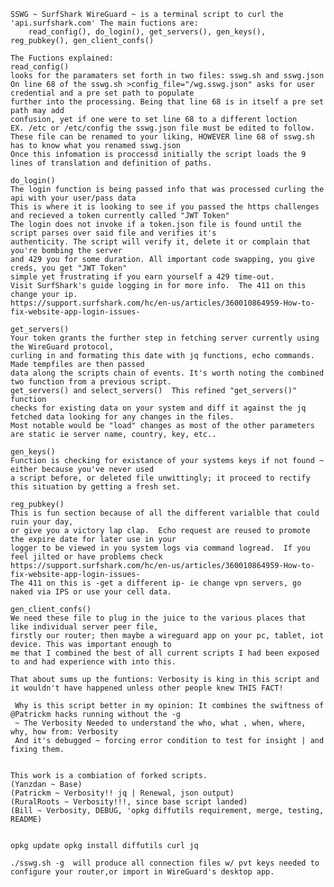     SSWG ~ SurfShark WireGuard ~ is a terminal script to curl the 'api.surfshark.com' The main fuctions are:
        read_config(), do_login(), get_servers(), gen_keys(), reg_pubkey(), gen_client_confs()

    The Fuctions explained:
    read_config()
    looks for the paramaters set forth in two files: sswg.sh and sswg.json
    On line 68 of the sswg.sh >config_file="/wg.sswg.json" asks for user credential and a pre set path to populate
    further into the processing. Being that line 68 is in itself a pre set path may add
    confusion, yet if one were to set line 68 to a different loction
    EX. /etc or /etc/config the sswg.json file must be edited to follow.
    These file can be renamed to your liking, HOWEVER line 68 of sswg.sh has to know what you renamed sswg.json
    Once this infomation is proccessd initially the script loads the 9 lines of translation and definition of paths.

    do_login()
    The login function is being passed info that was processed curling the api with your user/pass data
    This is where it is looking to see if you passed the https challenges and recieved a token currently called "JWT Token"
    The login does not invoke if a token.json file is found until the script parses over said file and verifies it's
    authenticity. The script will verify it, delete it or complain that you're bombing the server
    and 429 you for some duration. All important code swapping, you give creds, you get "JWT Token"
    simple yet frustrating if you earn yourself a 429 time-out.
    Visit SurfShark's guide logging in for more info.  The 411 on this change your ip.
    https://support.surfshark.com/hc/en-us/articles/360010864959-How-to-fix-website-app-login-issues-

    get_servers()
    Your token grants the further step in fetching server currently using the WireGuard protocol,
    curling in and formating this date with jq functions, echo commands. Made tempfiles are then passed
    data along the scripts chain of events. It's worth noting the combined two function from a previous script.
    get_servers() and select_servers()  This refined "get_servers()" function
    checks for existing data on your system and diff it against the jq fetched data looking for any changes in the files.
    Most notable would be "load" changes as most of the other parameters are static ie server name, country, key, etc..

    gen_keys()
    Function is checking for existance of your systems keys if not found ~ either because you've never used
    a script before, or deleted file unwittingly; it proceed to rectify this situation by getting a fresh set.

    reg_pubkey()
    This is fun section because of all the different varialble that could ruin your day,
    or give you a victory lap clap.  Echo request are reused to promote the expire date for later use in your
    logger to be viewed in you system logs via command logread.  If you feel jilted or have problems check
    https://support.surfshark.com/hc/en-us/articles/360010864959-How-to-fix-website-app-login-issues-
    The 411 on this is -get a different ip- ie change vpn servers, go naked via IPS or use your cell data.

    gen_client_confs()
    We need these file to plug in the juice to the various places that like individual server peer file,
    firstly our router; then maybe a wireguard app on your pc, tablet, iot device. This was important enough to
    me that I combined the best of all current scripts I had been exposed to and had experience with into this.

    That about sums up the funtions: Verbosity is king in this script and it wouldn't have happened unless other people knew THIS FACT!
    
     Why is this script better in my opinion: It combines the swiftness of @Patrickm hacks running without the -g
     ~ The Verbosity Needed to understand the who, what , when, where, why, how from: Verbosity
     And it's debugged ~ forcing error condition to test for insight | and fixing them.


    This work is a combiation of forked scripts.
    (Yanzdan ~ Base)
    (Patrickm ~ Verbosity!! jq | Renewal, json output)
    (RuralRoots ~ Verbosity!!!, since base script landed)
    (Bill ~ Verbosity, DEBUG, 'opkg diffutils requirement, merge, testing, README)


    opkg update opkg install diffutils curl jq

    ./sswg.sh -g  will produce all connection files w/ pvt keys needed to configure your router,or import in WireGuard's desktop app.

